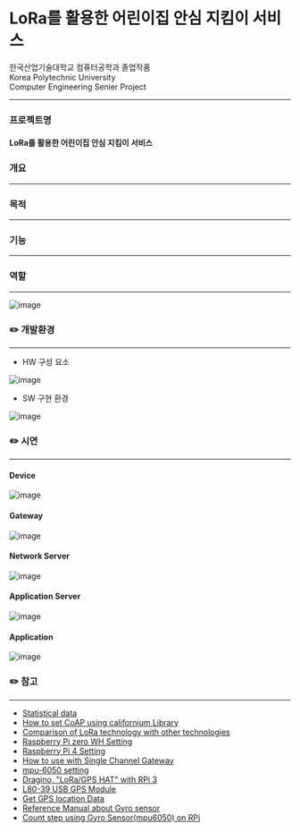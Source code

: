 # LoRa를 활용한 어린이집 안심 지킴이 서비스
한국산업기술대학교 컴퓨터공학과 졸업작품<br>
Korea Polytechnic University<br>
Computer Engineering Senier Project<br>

--------------------------------------

### 프로젝트명 
#### LoRa를 활용한 어린이집 안심 지킴이 서비스 


### 개요  
----------------------------------------------------------


### 목적
----------------------------------------------------------


### 기능 
----------------------------------------------------------



### 역할
----------------------------------------------------------
![image](https://user-images.githubusercontent.com/50897259/101001239-367bf700-35a2-11eb-8868-cbfeba5182bf.png)


### :pencil2: 개발환경
----------------------------------------------------------
* HW 구성 요소

![image](https://user-images.githubusercontent.com/50897259/101000005-ab4e3180-35a0-11eb-99d1-437422ff3fe5.png)

* SW 구현 환경

![image](https://user-images.githubusercontent.com/50897259/101000105-c7ea6980-35a0-11eb-9c01-1f3bacab64ee.png)

### :pencil2: 시연
----------------------------------------------------------
#### Device
![image](https://user-images.githubusercontent.com/50897259/100999032-96bd6980-359f-11eb-96de-483413c4196e.png)

#### Gateway
![image](https://user-images.githubusercontent.com/50897259/100999032-96bd6980-359f-11eb-96de-483413c4196e.png)

#### Network Server
![image](https://user-images.githubusercontent.com/50897259/100999485-2ebb5300-35a0-11eb-9eec-e124fa9d3fb6.png)

#### Application Server
![image](https://user-images.githubusercontent.com/50897259/100999585-4abef480-35a0-11eb-80c8-0ff2a2f03d1f.png)

#### Application
![image](https://user-images.githubusercontent.com/50897259/100999710-67f3c300-35a0-11eb-8021-bcb994db543f.png)

### :pencil2: 참고
----------------------------------------------------------
* [Statistical data](https://www.index.go.kr/potal/main/EachDtlPageDetail.do?idx_cd=1610)
* [How to set CoAP using californium Library](https://github.com/eclipse/californium)
* [Comparison of LoRa technology with other technologies](https://m.blog.naver.com/PostView.nhn?blogId=2011topcit&logNo=220756027775&proxyReferer=https:%2F%2Fwww.google.co.kr%2F)
* [Raspberry Pi zero WH Setting](https://inmile.tistory.com/27)
* [Raspberry Pi 4 Setting](https://geeksvoyage.com/raspberry%20pi4/preparation-for-pi4/)
* [How to use with Single Channel Gateway](https://www.youtube.com/watch?v=32eLnlYoLoI)
* [mpu-6050 setting](https://medium.com/@kalpeshnpatil/raspberry-pi-interfacing-with-mpu6050-motion-sensor-c9608cd5f59c)
* [Dragino, "LoRa/GPS HAT" with RPi 3](http://wiki.dragino.com/index.php?title=Getting_GPS_to_work_on_Raspberry_Pi_3_Model_B)
* [L80-39 USB GPS Module](https://wiki.52pi.com/index.php/USB-Port-GPS_Module_SKU:EZ-0048)
* [Get GPS location Data](https://gist.github.com/tinti/6415130)
* [Reference Manual about Gyro sensor](https://m.blog.naver.com/PostView.nhn?blogId=dlwjddns5&logNo=220725348476&proxyReferer=https%3A%2F%2Fwww.google.com%2F)
* [Count step using Gyro Sensor(mpu6050) on RPi](https://3246902.blog.me/221965791915)
